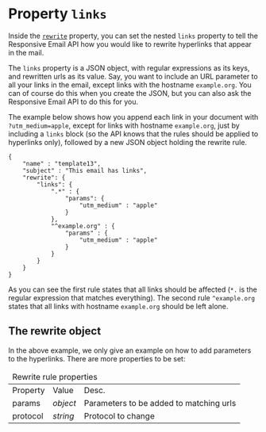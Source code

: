 # Property `links`

Inside the <a href="/support/json/property-rewrite">`rewrite`</a>
property, you can set the nested `links` property to tell the 
Responsive Email API how you would like to rewrite hyperlinks
that appear in the mail.

The `links` property is a JSON object, with regular expressions as its 
keys, and rewritten urls as its value. Say, you want to include an URL parameter 
to all your links in the email, except links with the hostname
`example.org`. You can of course do this when you create the JSON, but
you can also ask the Responsive Email API to do this for you.

The example below shows how you append each link in your document with `?utm_medium=apple`, 
except for links with hostname `example.org`, just by including a `links` block (so the API 
knows that the rules should be applied to hyperlinks only), followed by a new JSON object 
holding the rewrite rule. 

    {
        "name" : "template13",
        "subject" : "This email has links",
        "rewrite": {
            "links": {
                ".*" : {
                    "params": {
                        "utm_medium" : "apple"
                    }
                },
                "^example.org" : {
                    "params" : {
                        "utm_medium" : "apple"
                    }
                }
            }
        }
    }

As you can see the first rule states that all links should be affected (`*.`
is the regular expression that matches everything). The second rule `^example.org` states 
that all links with hostname `example.org` should be left alone.  

## The rewrite object

In the above example, we only give an example on how to add parameters
to the hyperlinks. There are more properties to be set:

<table class="info">
    <thead>
        <tr>
            <td colspan="3">Rewrite rule properties</td>
        </tr>
    </thead>
    <tbody>
        <tr class="thead">
            <td>Property</td>
            <td>Value</td>
            <td>Desc.</td>
        </tr>
        <tr>
            <td>params</td>
            <td><em>object</em></td>
            <td>Parameters to be added to matching urls</td>
        </tr>
        <tr>
            <td>protocol</td>
            <td><em>string</em></td>
            <td>Protocol to change</td>
        </tr>
    </tbody>
</table>



